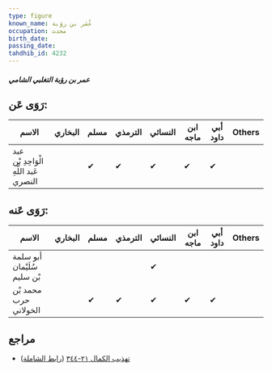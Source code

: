 ```yaml
---
type: figure
known_name: عُمَر بن رؤبة
occupation: محدث
birth_date:
passing_date:
tahdhib_id: 4232
---
```

##### عمر بن رؤبة التغلبي الشامي

## رَوَى عَن:
| الاسم                                  | البخاري | مسلم | الترمذي | النسائي | ابن ماجه | أبي داود | Others |
| -------------------------------------- | ------- | ---- | ------- | ------- | -------- | -------- | ------ |
| عبد الْوَاحِدِ بْن عَبد اللَّهِ النصري |         | ✔    | ✔       | ✔       | ✔        | ✔        |        |
## رَوَى عَنه:
| الاسم                       | البخاري | مسلم | الترمذي | النسائي | ابن ماجه | أبي داود | Others |
| --------------------------- | ------- | ---- | ------- | ------- | -------- | -------- | ------ |
| أبو سلمة سُلَيْمان بْن سليم |         |      |         | ✔       |          |          |        |
| محمد بْن حرب الخولاني       |         | ✔    | ✔       | ✔       | ✔        | ✔        |        |
## مراجع
- [تهذيب الكمال ٢١-٣٤٤](obsidian://open?vault=Tahdhib-al-Kamal&file=Figures/٤٢٣٢-عمر%20بن%20رؤبة%20التغلبي%20الشامي) ([رابط الشاملة](https://shamela.ws/book/3722/10991))